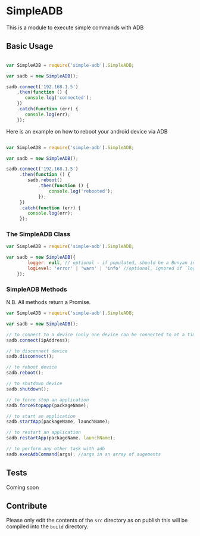 # SimpleADB

This is a module to execute simple commands with ADB

## Basic Usage

```js

var SimpleADB = require('simple-adb').SimpleADB;

var sadb = new SimpleADB();

sadb.connect('192.168.1.5')
    .then(function () {
       console.log('connected');
    })
    .catch(function (err) {
       console.log(err);
    });

```

Here is an example on how to reboot your android device via ADB

```js

var SimpleADB = require('simple-adb').SimpleADB;

var sadb = new SimpleADB();

sadb.connect('192.168.1.5')
     .then(function () {
        sadb.reboot()
            .then(function () {
                console.log('rebooted');
            });
     })
     .catch(function (err) {
        console.log(err);
     });


```
### The SimpleADB Class

```js
var SimpleADB = require('simple-adb').SimpleADB;

var sadb = new SimpleADB({
        logger: null, // optional - if populated, should be a Bunyan instance.
        logLevel: 'error' | 'warn' | 'info' //optional, ignored if `logger` is populated
    });
```

### SimpleADB Methods

N.B. All methods return a Promise.

```js
var SimpleADB = require('simple-adb').SimpleADB;

var sadb = new SimpleADB();

// to connect to a device (only one device can be connected to at a time)
sadb.connect(ipAddress);

// to disconnect device
sadb.disconnect();

// to reboot device
sadb.reboot();

// to shutdown device
sadb.shutdown();

// to force stop an application
sadb.forceStopApp(packageName);

// to start an application
sadb.startApp(packageName, launchName);

// to restart an application
sadb.restartApp(packageName. launchName);

// to perform any other task with adb
sadb.execAdbCommand(args); //args in an array of augements
```

## Tests

Coming soon

## Contribute
Please only edit the contents of the `src` directory as on publish this will be compiled into the `build` directory.
